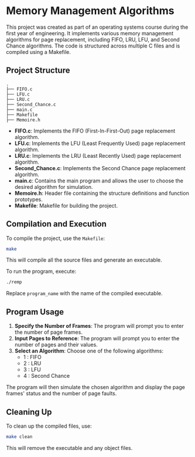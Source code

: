 
# Memory Management Algorithms

This project was created as part of an operating systems course during the first year of engineering. It implements various memory management algorithms for page replacement, including FIFO, LRU, LFU, and Second Chance algorithms. The code is structured across multiple C files and is compiled using a Makefile.

## Project Structure

```
.
├── FIFO.c
├── LFU.c
├── LRU.c
├── Second_Chance.c
├── main.c
├── Makefile
├── Memoire.h
```

- **FIFO.c**: Implements the FIFO (First-In-First-Out) page replacement algorithm.
- **LFU.c**: Implements the LFU (Least Frequently Used) page replacement algorithm.
- **LRU.c**: Implements the LRU (Least Recently Used) page replacement algorithm.
- **Second_Chance.c**: Implements the Second Chance page replacement algorithm.
- **main.c**: Contains the main program and allows the user to choose the desired algorithm for simulation.
- **Memoire.h**: Header file containing the structure definitions and function prototypes.
- **Makefile**: Makefile for building the project.

## Compilation and Execution

To compile the project, use the `Makefile`:
```bash
make
```

This will compile all the source files and generate an executable.

To run the program, execute:
```bash
./remp
```

Replace `program_name` with the name of the compiled executable.

## Program Usage

1. **Specify the Number of Frames**: The program will prompt you to enter the number of page frames.
2. **Input Pages to Reference**: The program will prompt you to enter the number of pages and their values.
3. **Select an Algorithm**: Choose one of the following algorithms:
   -  1 : FIFO
   -  2 : LRU
   -  3 : LFU
   -  4 : Second Chance

The program will then simulate the chosen algorithm and display the page frames' status and the number of page faults.

## Cleaning Up

To clean up the compiled files, use:
```bash
make clean
```

This will remove the executable and any object files.
